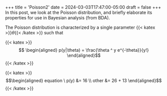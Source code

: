 +++
title = 'Poisson2'
date = 2024-03-03T17:47:00-05:00
draft = false
+++
In this post, we look at the Poisson distribution, and briefly elaborate its properties for use in Bayesian analysis (from BDA). 

The Poisson distribution is characterized by a single parameter {{< katex >}}$\theta${{< /katex >}} such that 

{{< katex >}}
$$ \begin{aligned}
        p(y|\theta) = \frac{\theta ^ y e^{-\theta}}{y!}
\end{aligned}$$
{{< /katex >}}

{{< katex >}}
$$\begin{aligned}
        equation \ p(y) &= 16 \\
        other &= 26 + 13
\end{aligned}$$
{{< /katex >}}
